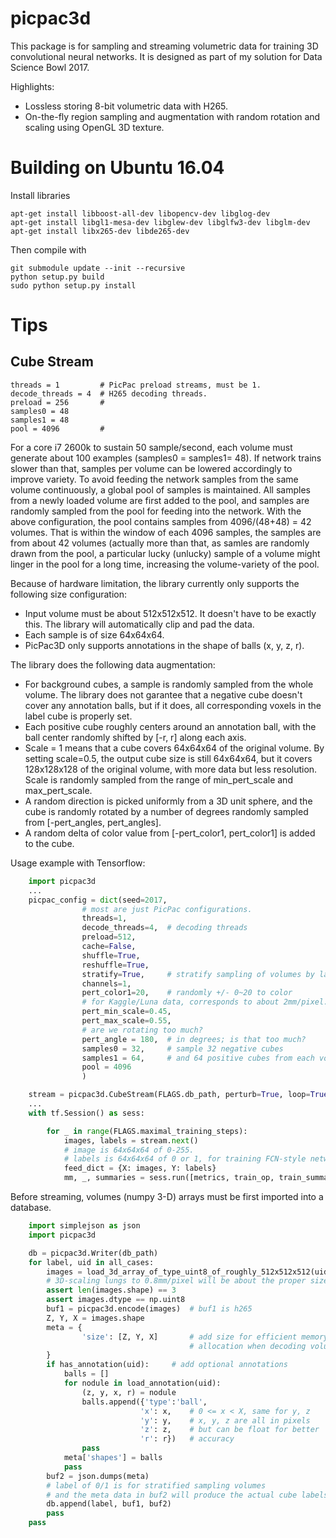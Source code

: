 # picpac3d

This package is for sampling and streaming volumetric data for
training 3D convolutional neural networks.  It is designed as
part of my solution for Data Science Bowl 2017.

Highlights:
- Lossless storing 8-bit volumetric data with H265.
- On-the-fly region sampling and augmentation with random rotation and
  scaling using OpenGL 3D texture.


# Building on Ubuntu 16.04

Install libraries
```
apt-get install libboost-all-dev libopencv-dev libglog-dev
apt-get install libgl1-mesa-dev libglew-dev libglfw3-dev libglm-dev
apt-get install libx265-dev libde265-dev
```

Then compile with
```
git submodule update --init --recursive
python setup.py build
sudo python setup.py install
```

# Tips

## Cube Stream
```
threads = 1         # PicPac preload streams, must be 1.
decode_threads = 4  # H265 decoding threads.
preload = 256       #
samples0 = 48       
samples1 = 48
pool = 4096         #
```

For a core i7 2600k to sustain 50 sample/second, each volume must generate
about 100 examples (samples0 = samples1= 48).  If network trains
slower than that, samples per volume can be lowered accordingly
to improve variety.
To avoid feeding the network samples from the same volume continuously,
a global pool of samples is maintained. All samples from a newly
loaded volume are first added to the pool, and samples are
randomly sampled from the pool for feeding into the network.
With the above configuration, the pool contains samples from
4096/(48+48) = 42 volumes.  That is within the window of each 
4096 samples, the samples are from about 42 volumes (actually more
than that, as samles are randomly drawn from the pool, a particular
lucky (unlucky) sample of a volume might linger in the pool for a 
long time, increasing the volume-variety of the pool.

Because of hardware limitation, the library currently only supports
the following size configuration:

- Input volume must be about 512x512x512.  It doesn't have to be
  exactly this.  The library will automatically clip and pad the data.
- Each sample is of size 64x64x64.
- PicPac3D only supports annotations in the shape of
  balls (x, y, z, r).

The library does the following data augmentation:
- For background cubes, a sample is randomly sampled from the whole volume.
  The library does not garantee that a negative cube doesn't cover
  any annotation balls, but if it does, all corresponding voxels in the
  label cube is properly set.
- Each positive cube roughly centers around an annotation ball, with the
  ball center randomly shifted by [-r, r] along each axis.
- Scale = 1 means that a cube covers 64x64x64 of the original volume.
  By setting scale=0.5, the output cube size is still 64x64x64, but
  it covers 128x128x128 of the original volume, with more data but
  less resolution.  Scale is randomly sampled from the range of
  min_pert_scale and max_pert_scale.
- A random direction is picked uniformly from a 3D unit sphere, and
  the cube is randomly rotated by a number of degrees randomly
  sampled from [-pert_angles, pert_angles].
- A random delta of color value from [-pert_color1, pert_color1] is
  added to the cube.

Usage example with Tensorflow:
```python
    import picpac3d
    ...
    picpac_config = dict(seed=2017,
                # most are just PicPac configurations.
                threads=1,
                decode_threads=4,  # decoding threads
                preload=512,
                cache=False,
                shuffle=True,
                reshuffle=True,
                stratify=True,     # stratify sampling of volumes by label
                channels=1,
                pert_color1=20,    # randomly +/- 0~20 to color
                # for Kaggle/Luna data, corresponds to about 2mm/pixel.
                pert_min_scale=0.45,
                pert_max_scale=0.55,
                # are we rotating too much?
                pert_angle = 180,  # in degrees; is that too much?
                samples0 = 32,     # sample 32 negative cubes
                samples1 = 64,     # and 64 positive cubes from each volume
                pool = 4096
                )

    stream = picpac3d.CubeStream(FLAGS.db_path, perturb=True, loop=True, **picpac_config)
    ...
    with tf.Session() as sess:

        for _ in range(FLAGS.maximal_training_steps):
            images, labels = stream.next()
            # image is 64x64x64 of 0-255.
            # labels is 64x64x64 of 0 or 1, for training FCN-style networks
            feed_dict = {X: images, Y: labels}
            mm, _, summaries = sess.run([metrics, train_op, train_summaries], feed_dict=feed_dict)
```

Before streaming, volumes (numpy 3-D) arrays must be first imported into
a database.
```python
    import simplejson as json
    import picpac3d

    db = picpac3d.Writer(db_path) 
    for label, uid in all_cases:
        images = load_3d_array_of_type_uint8_of_roughly_512x512x512(uid)
        # 3D-scaling lungs to 0.8mm/pixel will be about the proper size
        assert len(images.shape) == 3
        assert images.dtype == np.uint8
        buf1 = picpac3d.encode(images)  # buf1 is h265 
        Z, Y, X = images.shape
        meta = {
                'size': [Z, Y, X]       # add size for efficient memory
                                        # allocation when decoding volume
        }
        if has_annotation(uid):     # add optional annotations
            balls = []
            for nodule in load_annotation(uid):
                (z, y, x, r) = nodule
                balls.append({'type':'ball',
                             'x': x,    # 0 <= x < X, same for y, z
                             'y': y,    # x, y, z are all in pixels
                             'z': z,    # but can be float for better
                             'r': r})   # accuracy
                pass
            meta['shapes'] = balls
            pass
        buf2 = json.dumps(meta)
        # label of 0/1 is for stratified sampling volumes
        # and the meta data in buf2 will produce the actual cube labels
        db.append(label, buf1, buf2)
        pass
    pass
```
